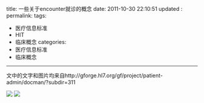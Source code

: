 title:  一些关于encounter就诊的概念
date: 2011-10-30 22:10:51
updated	:
permalink:
tags:
- 医疗信息标准
- HIT
- 临床概念
categories:
- 医疗信息标准
- 临床概念

---

文中的文字和图片均来自http://gforge.hl7.org/gf/project/patient-admin/docman/?subdir=311

![](../../../../images/time-concepts.png)
![](../../../../images/encounter.png)
